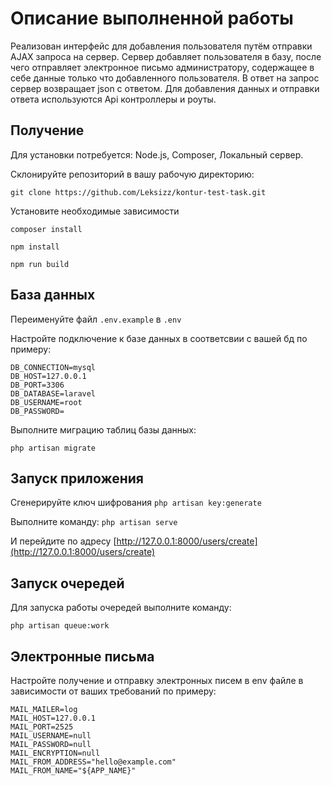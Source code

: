 # Описание выполненной работы

Реализован интерфейс для добавления пользователя путём отправки AJAX запроса на сервер. Сервер добавляет пользователя в базу, после чего отправляет электронное письмо администратору, содержащее в себе данные только что добавленного пользователя. В ответ на запрос сервер возвращает json с ответом. Для добавления данных и отправки ответа используются Api контроллеры и роуты.

## Получение

Для установки потребуется: Node.js, Composer, Локальный сервер.

Склонируйте репозиторий в вашу рабочую директорию:

```git clone https://github.com/Leksizz/kontur-test-task.git```

Установите необходимые зависимости

```composer install```

```npm install```

```npm run build```

## База данных

Переименуйте файл ```.env.example``` в ```.env```

Настройте подключение к базе данных в соответсвии с вашей бд по примеру:
```
DB_CONNECTION=mysql
DB_HOST=127.0.0.1
DB_PORT=3306
DB_DATABASE=laravel
DB_USERNAME=root
DB_PASSWORD=
```
Выполните миграцию таблиц базы данных:

```php artisan migrate```

## Запуск приложения

Сгенерируйте ключ шифрования ```php artisan key:generate```

Выполните команду: 
```php artisan serve```

И перейдите по адресу 
[http://127.0.0.1:8000/users/create](http://127.0.0.1:8000/users/create)

## Запуск очередей 

Для запуска работы очередей выполните команду: 

```php artisan queue:work```

## Электронные письма

Настройте получение и отправку электронных писем в env файле в зависимости от ваших требований по примеру:

```
MAIL_MAILER=log
MAIL_HOST=127.0.0.1
MAIL_PORT=2525
MAIL_USERNAME=null
MAIL_PASSWORD=null
MAIL_ENCRYPTION=null
MAIL_FROM_ADDRESS="hello@example.com"
MAIL_FROM_NAME="${APP_NAME}"
```
